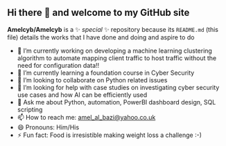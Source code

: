 ## Hi there 👋 and welcome to my GitHub site


**Amelcyb/Amelcyb** is a ✨ _special_ ✨ repository because its `README.md` (this file) details the works that I have done and doing and aspire to do



- 🔭 I’m currently working on developing a machine learning clustering algorithm to automate mapping client traffic to host traffic without the need for configuration data!!
- 🌱 I’m currently learning a foundation course in Cyber Security
- 👯 I’m looking to collaborate on Python related issues
- 🤔 I’m looking for help with case studies on investigating cyber security use cases and how AI can be efficiently used
- 💬 Ask me about Python, automation, PowerBI dashboard design, SQL scripting
- 📫 How to reach me: amel_al_bazi@yahoo.co.uk
- 😄 Pronouns: Him/His
- ⚡ Fun fact: Food is irresistible making weight loss a challenge :-)
